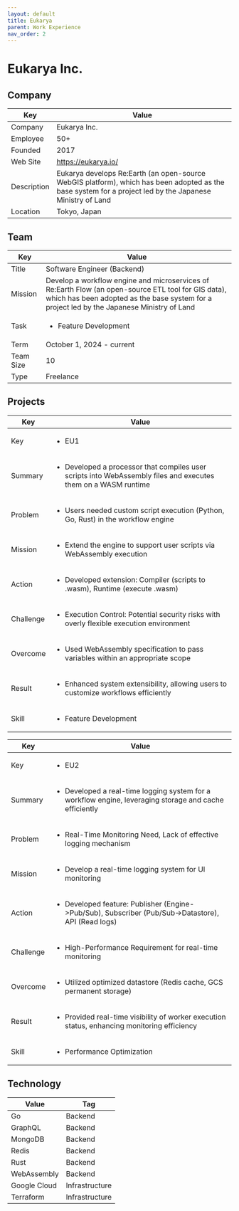 ```yaml
---
layout: default
title: Eukarya
parent: Work Experience
nav_order: 2
---
```


# Eukarya Inc.

## Company

| Key         | Value                                                                                                                                                           |
| ----------- | --------------------------------------------------------------------------------------------------------------------------------------------------------------- |
| Company     | Eukarya Inc.                                                                                                                                                    |
| Employee    | 50+                                                                                                                                                             |
| Founded     | 2017                                                                                                                                                            |
| Web Site    | https://eukarya.io/                                                                                                                                             |
| Description | Eukarya develops Re:Earth (an open-source WebGIS platform), which has been adopted as the base system for a project led by the Japanese Ministry of Land |
| Location    | Tokyo, Japan                                                                                                                                                    |

## Team

<table>
  <thead>
    <tr>
      <th>Key</th>
      <th>Value</th>
    </tr>
  </thead>
  <tbody>
    <tr>
      <td>Title</td>
      <td>Software Engineer (Backend)</td>
    </tr>
    <tr>
      <td>Mission</td>
      <td>Develop a workflow engine and microservices of Re:Earth Flow (an open-source ETL tool for GIS data), which has been adopted as the base system for a project led by the Japanese Ministry of Land</td>
    </tr>
    <tr>
      <td>Task</td>
      <td><ul><li>Feature Development</li></ul></td>
    </tr>
    <tr>
      <td>Term</td>
      <td>October 1, 2024 - current</td>
    </tr>
    <tr>
      <td>Team Size</td>
      <td>10</td>
    </tr>
    <tr>
      <td>Type</td>
      <td>Freelance</td>
    </tr>
  </tbody>
</table>

## Projects

<table>
  <thead>
    <tr>
      <th>Key</th>
      <th>Value</th>
    </tr>
  </thead>
  <tbody>
    <tr>
      <td>Key</td>
      <td><ul><li>EU1</li></ul></td>
    </tr>
    <tr>
      <td>Summary</td>
      <td><ul><li>Developed a processor that compiles user scripts into WebAssembly files and executes them on a WASM runtime</li></ul></td>
    </tr>
    <tr>
      <td>Problem</td>
      <td><ul><li>Users needed custom script execution (Python, Go, Rust) in the workflow engine</li></ul></td>
    </tr>
    <tr>
      <td>Mission</td>
      <td><ul><li>Extend the engine to support user scripts via WebAssembly execution</li></ul></td>
    </tr>
    <tr>
      <td>Action</td>
      <td><ul><li>Developed extension: Compiler (scripts to .wasm), Runtime (execute .wasm)</li></ul></td>
    </tr>
    <tr>
      <td>Challenge</td>
      <td><ul><li>Execution Control: Potential security risks with overly flexible execution environment</li></ul></td>
    </tr>
    <tr>
      <td>Overcome</td>
      <td><ul><li>Used WebAssembly specification to pass variables within an appropriate scope</li></ul></td>
    </tr>
    <tr>
      <td>Result</td>
      <td><ul><li>Enhanced system extensibility, allowing users to customize workflows efficiently</li></ul></td>
    </tr>
    <tr>
      <td>Skill</td>
      <td><ul><li>Feature Development</li></ul></td>
    </tr>
  </tbody>
</table>

<table>
  <thead>
    <tr>
      <th>Key</th>
      <th>Value</th>
    </tr>
  </thead>
  <tbody>
    <tr>
      <td>Key</td>
      <td><ul><li>EU2</li></ul></td>
    </tr>
    <tr>
      <td>Summary</td>
      <td><ul><li>Developed a real-time logging system for a workflow engine, leveraging storage and cache efficiently</li></ul></td>
    </tr>
    <tr>
      <td>Problem</td>
      <td><ul><li>Real-Time Monitoring Need, Lack of effective logging mechanism</li></ul></td>
    </tr>
    <tr>
      <td>Mission</td>
      <td><ul><li>Develop a real-time logging system for UI monitoring</li></ul></td>
    </tr>
    <tr>
      <td>Action</td>
      <td><ul><li>Developed feature: Publisher (Engine->Pub/Sub), Subscriber (Pub/Sub->Datastore), API (Read logs)</li></ul></td>
    </tr>
    <tr>
      <td>Challenge</td>
      <td><ul><li>High-Performance Requirement for real-time monitoring</li></ul></td>
    </tr>
    <tr>
      <td>Overcome</td>
      <td><ul><li>Utilized optimized datastore (Redis cache, GCS permanent storage)</li></ul></td>
    </tr>
    <tr>
      <td>Result</td>
      <td><ul><li>Provided real-time visibility of worker execution status, enhancing monitoring efficiency</li></ul></td>
    </tr>
    <tr>
      <td>Skill</td>
      <td><ul><li>Performance Optimization</li></ul></td>
    </tr>
  </tbody>
</table>

## Technology

| Value        | Tag            |
| ------------ | -------------- |
| Go           | Backend        |
| GraphQL      | Backend        |
| MongoDB      | Backend        |
| Redis        | Backend        |
| Rust         | Backend        |
| WebAssembly  | Backend        |
| Google Cloud | Infrastructure |
| Terraform    | Infrastructure | 